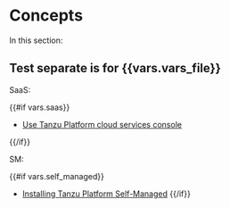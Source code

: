 # Concepts

In this section:

## Test separate is for {{vars.vars_file}}

SaaS:

{{#if vars.saas}}
- [Use Tanzu Platform cloud services console](./use-tanzu-cloud-services.hbs.md)
    <!-- [Add] Tanzu Platform cloud services - paste in the TOC -->
{{/if}}

SM:

{{#if vars.self_managed}}
- [Installing Tanzu Platform Self-Managed](./hub-sm-install-config/install-tp-sm.hbs.md)
{{/if}}


